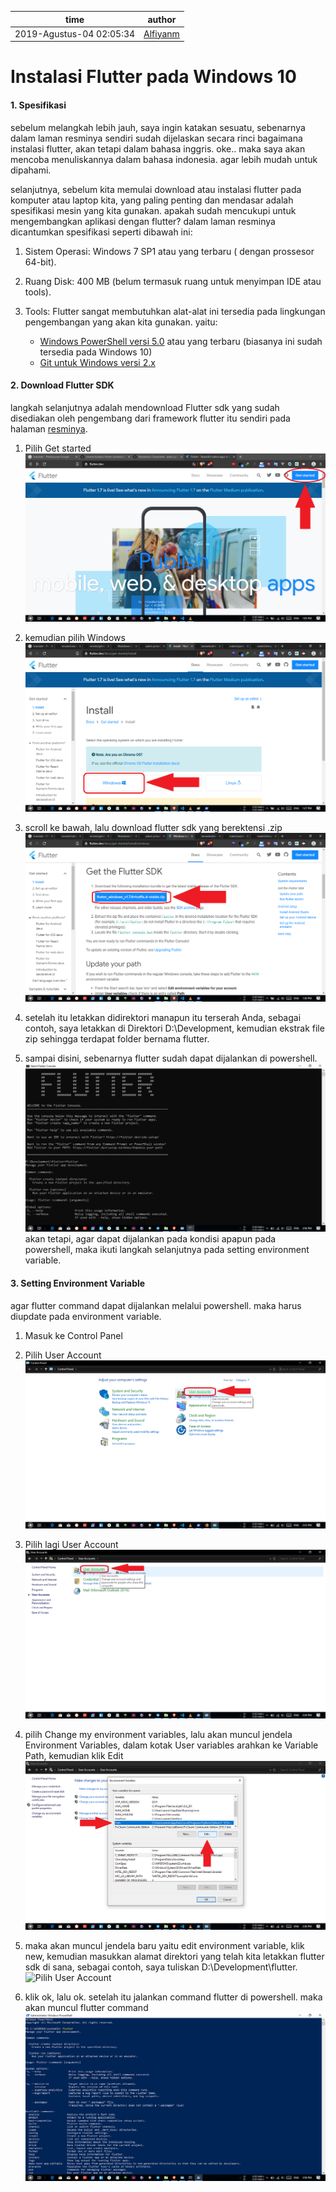 time | author
-|-
2019-Agustus-04 02:05:34 | [Alfiyanm](https://github.com/Alfiyanm)

# Instalasi Flutter pada Windows 10

#### 1. Spesifikasi

sebelum melangkah lebih jauh, saya ingin katakan sesuatu, sebenarnya dalam laman resminya sendiri sudah dijelaskan secara rinci bagaimana instalasi flutter, akan tetapi dalam bahasa inggris. oke.. maka saya akan mencoba menuliskannya dalam bahasa indonesia. agar lebih mudah untuk dipahami.

selanjutnya, sebelum kita memulai download atau instalasi flutter pada komputer atau laptop kita, yang paling penting dan mendasar adalah spesifikasi mesin yang kita gunakan. apakah sudah mencukupi untuk mengembangkan aplikasi dengan flutter? dalam laman resminya dicantumkan spesifikasi seperti dibawah ini:

1. Sistem Operasi: Windows 7 SP1 atau yang terbaru ( dengan prossesor 64-bit).
2. Ruang Disk: 400 MB (belum termasuk ruang untuk menyimpan IDE atau tools).

3. Tools: Flutter sangat membutuhkan alat-alat ini tersedia pada lingkungan pengembangan yang akan kita gunakan. yaitu:
    * [Windows PowerShell versi 5.0](https://docs.microsoft.com/en-us/powershell/scripting/install/installing-windows-powershell?view=powershell-6) atau yang terbaru (biasanya ini sudah tersedia pada Windows 10)
    * [Git untuk Windows versi 2.x](https://git-scm.com/download/win)


#### 2. Download Flutter SDK

langkah selanjutnya adalah mendownload Flutter sdk yang sudah disediakan oleh pengembang dari framework flutter itu sendiri pada halaman [resminya](https://flutter.dev/).

1. Pilih Get started
![Pilih Get started](https://raw.githubusercontent.com/Alfiyanm/mnote/master/flutter/src/common/images/getstarted.png "pilih Get started")

2. kemudian pilih Windows
![Pilih Windows](https://raw.githubusercontent.com/Alfiyanm/mnote/master/flutter/src/common/images/pilih-windows.png "pilih Windows")

3. scroll ke bawah, lalu download flutter sdk yang berektensi .zip
![Download Flutter SDK](https://raw.githubusercontent.com/Alfiyanm/mnote/master/flutter/src/common/images/download-flutter-sdk.png "Download Flutter SDK")

4. setelah itu letakkan didirektori manapun itu terserah Anda, sebagai contoh, saya letakkan di Direktori D:\Development, kemudian ekstrak file zip sehingga terdapat folder bernama flutter.

5. sampai disini, sebenarnya flutter sudah dapat dijalankan di powershell.![Pilih User Account](https://raw.githubusercontent.com/Alfiyanm/mnote/master/flutter/src/common/images/flutter.png "pilih User Account")
akan tetapi, agar dapat dijalankan pada kondisi apapun pada powershell, maka ikuti langkah selanjutnya pada setting environment variable. 

#### 3. Setting Environment Variable

agar flutter command dapat dijalankan melalui powershell. maka harus diupdate pada environment variable. 

1. Masuk ke Control Panel
2. Pilih User Account
![Pilih User Account](https://raw.githubusercontent.com/Alfiyanm/mnote/master/flutter/src/common/images/user-account.png "pilih User Account")
3. Pilih lagi User Account 
![Pilih User Account](https://raw.githubusercontent.com/Alfiyanm/mnote/master/flutter/src/common/images/user-account2.png "pilih lagi User Account")
4. pilih Change my environment variables, lalu akan muncul jendela Environment Variables, dalam kotak User variables arahkan ke Variable Path, kemudian klik Edit
![Pilih Change my environment variables](https://raw.githubusercontent.com/Alfiyanm/mnote/master/flutter/src/common/images/environment-variable.png "pilih User Account")
5. maka akan muncul jendela baru yaitu edit environment variable, klik new, kemudian masukkan alamat direktori yang telah kita letakkan flutter sdk di sana, sebagai contoh, saya tuliskan D:\Development\flutter.
![Pilih User Account](https://raw.githubusercontent.com/Alfiyanm/mnote/master/flutter/src/common/images/environment.png "pilih User Account")

6. klik ok, lalu ok. setelah itu jalankan command flutter di powershell. maka akan muncul flutter command
![Pilih User Account](https://raw.githubusercontent.com/Alfiyanm/mnote/master/flutter/src/common/images/flutter2.png "pilih User Account")